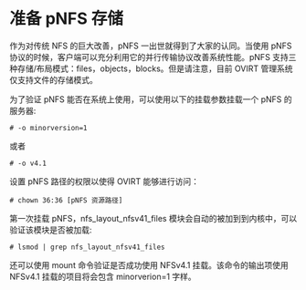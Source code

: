 # 准备 pNFS 存储

作为对传统 NFS 的巨大改善，pNFS 一出世就得到了大家的认同。当使用 pNFS
协议的时候，客户端可以充分利用它的并行传输协议改善系统性能。pNFS
支持三种存储/布局模式：files，objects，blocks。但是请注意，目前 OVIRT
管理系统仅支持文件的存储模式。

为了验证 pNFS 能否在系统上使用，可以使用以下的挂载参数挂载一个 pNFS
的服务器:

    # -o minorversion=1


或者

    # -o v4.1


设置 pNFS 路径的权限以使得 OVIRT 能够进行访问：

    # chown 36:36 [pNFS 资源路径]


第一次挂载 pNFS，nfs\_layout\_nfsv41\_files
模块会自动的被加到到内核中，可以验证该模块是否被加载:

    # lsmod | grep nfs_layout_nfsv41_files


还可以使用 mount 命令验证是否成功使用 NFSv4.1 挂载。该命令的输出项使用
NFSv4.1 挂载的项目将会包含 minorverion=1 字样。
